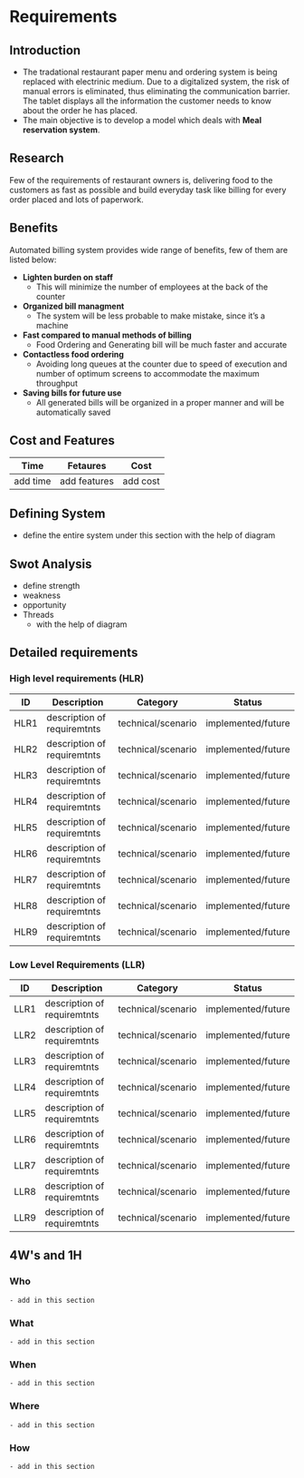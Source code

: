 # Requirements 
 ## Introduction
 * The tradational restaurant paper menu and ordering system is being replaced with electrinic medium.  Due to a digitalized system, the risk of manual errors is eliminated, thus eliminating the communication barrier. The tablet displays all the information the customer needs to know about the order he has placed. 
* The main objective is to develop a model which deals with **Meal reservation system**. 
  
## Research
Few of the requirements of restaurant owners is, delivering food to the customers as fast as possible and build everyday task like billing for every order placed and lots of paperwork.
## Benefits
Automated billing system provides wide range of benefits, few of them are listed below:
 *  **Lighten burden on staff**
    -  This will minimize the number of employees at the back of the counter
 *  **Organized bill managment**
    - The system will be less probable to make mistake, since it’s a machine
 *  **Fast compared to manual methods of billing** 
    - Food Ordering and Generating bill will be much faster and accurate 
 *  **Contactless food ordering**
    - Avoiding long queues at the counter due to speed of execution and number of optimum screens to accommodate the maximum throughput
 *  **Saving bills for future use**
    - All generated bills will be organized in a proper manner and will be automatically saved
  
## Cost and Features
| Time | Fetaures | Cost |
|---|---|---|
|add time| add features |add cost|

## Defining System
* define the entire system under this section with the help of diagram
  
## Swot Analysis
* define strength 
* weakness 
* opportunity
* Threads
    - with the help of diagram
  
## Detailed requirements
### High level requirements (HLR)

|ID|Description|Category|Status|
|---|---|---|---|
|HLR1|description of requiremtnts|technical/scenario|implemented/future|
|HLR2|description of requiremtnts|technical/scenario|implemented/future|
|HLR3|description of requiremtnts|technical/scenario|implemented/future|
|HLR4|description of requiremtnts|technical/scenario|implemented/future|
|HLR5|description of requiremtnts|technical/scenario|implemented/future|
|HLR6|description of requiremtnts|technical/scenario|implemented/future|
|HLR7|description of requiremtnts|technical/scenario|implemented/future|
|HLR8|description of requiremtnts|technical/scenario|implemented/future|
|HLR9|description of requiremtnts|technical/scenario|implemented/future|

### Low Level Requirements (LLR)
|ID|Description|Category|Status|
|---|---|---|---|
|LLR1|description of requiremtnts|technical/scenario|implemented/future|
|LLR2|description of requiremtnts|technical/scenario|implemented/future|
|LLR3|description of requiremtnts|technical/scenario|implemented/future|
|LLR4|description of requiremtnts|technical/scenario|implemented/future|
|LLR5|description of requiremtnts|technical/scenario|implemented/future|
|LLR6|description of requiremtnts|technical/scenario|implemented/future|
|LLR7|description of requiremtnts|technical/scenario|implemented/future|
|LLR8|description of requiremtnts|technical/scenario|implemented/future|
|LLR9|description of requiremtnts|technical/scenario|implemented/future|

## 4W's and 1H
### Who
    - add in this section
### What
    - add in this section
### When
    - add in this section
### Where
    - add in this section
### How
    - add in this section
